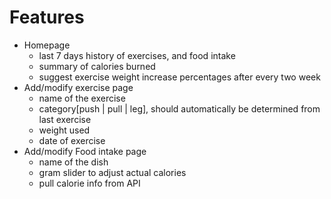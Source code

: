 # Features

- Homepage
  - last 7 days history of exercises, and food intake
  - summary of calories burned
  - suggest exercise weight increase percentages after every two week
- Add/modify exercise page
  - name of the exercise
  - category[push | pull | leg], should automatically be determined from last exercise
  - weight used
  - date of exercise
- Add/modify Food intake page
  - name of the dish
  - gram slider to adjust actual calories
  - pull calorie info from API

